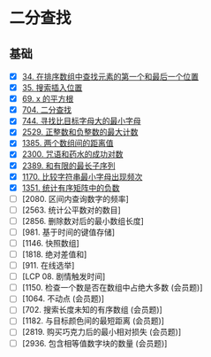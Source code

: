 # 二分查找

## 基础

- [x] [34. 在排序数组中查找元素的第一个和最后一个位置](https://github.com/shellingfordly/algorithms/tree/master/BinarySearch/34_searchRange)
- [x] [35. 搜索插入位置](https://github.com/shellingfordly/algorithms/tree/master/BinarySearch/35_searchInsert)
- [x] [69. x 的平方根](https://github.com/shellingfordly/algorithms/tree/master/BinarySearch/69_mySqrt)
- [x] [704. 二分查找](https://github.com/shellingfordly/algorithms/tree/master/BinarySearch/704_search)
- [x] [744. 寻找比目标字母大的最小字母](https://github.com/shellingfordly/algorithms/tree/master/BinarySearch/744_nextGreatestLetter)
- [x] [2529. 正整数和负整数的最大计数](https://github.com/shellingfordly/algorithms/tree/master/BinarySearch/2529_maximumCount)
- [x] [1385. 两个数组间的距离值](https://github.com/shellingfordly/algorithms/tree/master/BinarySearch/1385_findTheDistanceValue)
- [x] [2300. 咒语和药水的成功对数](https://github.com/shellingfordly/algorithms/tree/master/BinarySearch/2300_successfulPairs)
- [x] [2389. 和有限的最长子序列](https://github.com/shellingfordly/algorithms/tree/master/BinarySearch/2389_answerQueries)
- [x] [1170. 比较字符串最小字母出现频次](https://github.com/shellingfordly/algorithms/tree/master/BinarySearch/1170_numSmallerByFrequency)
- [x] [1351. 统计有序矩阵中的负数](https://github.com/shellingfordly/algorithms/tree/master/BinarySearch/1351_countNegatives)
- [ ] [2080. 区间内查询数字的频率]
- [ ] [2563. 统计公平数对的数目]
- [ ] [2856. 删除数对后的最小数组长度]
- [ ] [981. 基于时间的键值存储]
- [ ] [1146. 快照数组]
- [ ] [1818. 绝对差值和]
- [ ] [911. 在线选举]
- [ ] [LCP 08. 剧情触发时间]
- [ ] [1150. 检查一个数是否在数组中占绝大多数 (会员题)]
- [ ] [1064. 不动点 (会员题)]
- [ ] [702. 搜索长度未知的有序数组 (会员题)]
- [ ] [1182. 与目标颜色间的最短距离 (会员题)]
- [ ] [2819. 购买巧克力后的最小相对损失 (会员题)]
- [ ] [2936. 包含相等值数字块的数量 (会员题)]